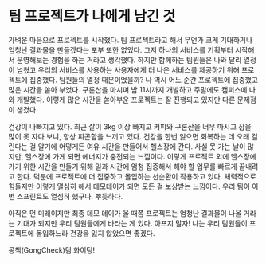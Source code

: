 # 팀 프로젝트가 나에게 남긴 것

가벼운 마음으로 프로젝트를 시작했다. 팀 프로젝트라고 해서 무언가 크게 기대하거나 엄청난 결과물을 만들겠다는 포부 또한 없었다. 그저 하나의 서비스를 기획부터 시작해서 운영해보는 경험을 하는 거라고 생각했다. 하지만 함께하는 팀원들은 나와 달리 열정이 넘쳤고 우리의 서비스를 사용하는 사용자에게 더 나은 서비스를 제공하기 위해 프로젝트에 집중했다. 팀원들의 열정 때문이었을까? 나 역시 어느 순간 프로젝트에 집중했고 많은 시간을 쏟아 부었다. 구론산을 마시며 밤 11시까지 개발하고 주말에도 캠퍼스에 나와 개발했다. 이렇게 많은 시간을 쏟아부운 프로젝트는 잘 진행되고 있지만 다른 문제점이 생겼다.

건강이 나빠지고 있다. 최근 살이 3kg 이상 빠지고 커피와 구론산을 너무 마시고 잠을 많이 못 자다 보니, 항상 피곤함을 느끼고 있다. 건강을 한번 잃으면 회복하는 데 오래 걸린다는 걸 알기에 어떻게든 여유 시간을 만들어서 헬스장에 간다. 사실 못 가는 날이 많지만, 헬스장에 가게 되면 에너지가 충전되는 느낌이다. 이렇게 프로젝트 외에 헬스장에 가기 위한 시간을 만들기 위해 일과 시간에 엄청 집중해서 해야 할 업무를 빠르게 끝내려고 한다. 덕분에 프로젝트에 더 집중하고 몰입하는 선순환이 작용하고 있다. 체력적으로 힘들지만 이렇게 열심히 해서 데모데이가 되면 모든 걸 보상받는 느낌이다. 우리 팀이 이번 스프린트도 열심히 했구나. 뿌듯하다.

아직은 먼 미래이지만 최종 데모 데이가 올 때쯤 프로젝트는 엄청난 결과물이 나올 거라는 기대가 되지만 우리 팀원들에게 바라는 게 있다. 아프지 말자! 나는 우리 팀원들이 프로젝트에 몰입하느라 건강을 잃지 않았으면 좋겠다.

공책(GongCheck)팀 화이팅!

